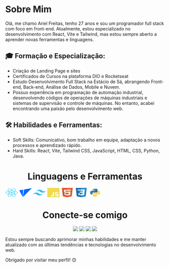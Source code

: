<h1>Sobre Mim</h1>

<p>Olá, me chamo Ariel Freitas, tenho 27 anos e sou um programador full stack com foco em front-end. Atualmente, estou especializado no desenvolvimento com React, Vite e Tailwind, mas estou sempre aberto a aprender novas ferramentas e linguagens.<p>

<h2>🎓 Formação e Especialização:</h2>
<ul>
  <li>Criação de Landing Page e sites</li>
  <li>Certificados de Cursos na plataforma DIO e Rocketseat</li>
  <li>Estudo Desenvolvimento Full Stack na Estácio de Sá, abrangendo Front-end, Back-end, Análise de Dados, Mobile e Nuvem.</li>
  <li>Possuo experiência em programação de automação industrial, desenvolvendo códigos de operações de máquinas industriais e sistemas de supervisão e controle de máquinas. No entanto, acabei encontrando uma paixão pelo desenvolvimento web.</li>
</ul>
<h2>🛠️ Habilidades e Ferramentas:</h2>
<ul>
 <li>Soft Skills: Comunicativo, bom trabalho em equipe, adaptação a novos processos e aprendizado rápido.</li>
 <li>Hard Skills: React, Vite, Tailwind CSS, JavaScript, HTML, CSS, Python, Java.</li>
</ul> 
                                                          <h1 align="center">Linguagens e Ferramentas</h1>
<div align="center">
  <div style="display: inline_block; text-align: justify;">
    <img align="center" alt="Ari-React" height="30" width="40" src="https://raw.githubusercontent.com/devicons/devicon/master/icons/react/react-original.svg">
    <img align="center" alt="Ari-Vite" height="30" width="40" src="https://raw.githubusercontent.com/devicons/devicon/master/icons/vite/vite-original.svg">
    <img align="center" alt="Ari-Tailwind" height="30" width="40" src="https://github.com/devicons/devicon/blob/master/icons/tailwindcss/tailwindcss-original.svg">
    <img align="center" alt="Ari-Js" height="30" width="40" src="https://raw.githubusercontent.com/devicons/devicon/master/icons/javascript/javascript-plain.svg">
    <img align="center" alt="Ari-HTML" height="30" width="40" src="https://raw.githubusercontent.com/devicons/devicon/master/icons/html5/html5-original.svg">
    <img align="center" alt="Ari-CSS" height="30" width="40" src="https://raw.githubusercontent.com/devicons/devicon/master/icons/css3/css3-original.svg">
    <img align="center" alt="Ari-Python" height="30" width="40" src="https://raw.githubusercontent.com/devicons/devicon/master/icons/python/python-original.svg">
  </div>
</div>
                                                            <h1 align="center">Conecte-se comigo</h1>
<div align="center">
  <a href="https://www.instagram.com/ariel_freeitas/" target="_blank"><img src="https://img.shields.io/badge/-Instagram-%23E4405F?style=for-the-badge&logo=instagram&logoColor=white" target="_blank"></a>
  <a href="https://discord.com/users/ArielFSantos#5000" target="_blank"><img src="https://img.shields.io/badge/Discord-7289DA?style=for-the-badge&logo=discord&logoColor=white" target="_blank"></a>
  <a href="mailto:arielrari@gmail.com"><img src="https://img.shields.io/badge/-Gmail-%23333?style=for-the-badge&logo=gmail&logoColor=white" target="_blank"></a>
  <a href="https://www.linkedin.com/in/ariel-f-santos-dev/" target="_blank"><img src="https://img.shields.io/badge/-LinkedIn-%230077B5?style=for-the-badge&logo=linkedin&logoColor=white" target="_blank"></a>
</div>

Estou sempre buscando aprimorar minhas habilidades e me manter atualizado com as últimas tendências e tecnologias no desenvolvimento web.

Obrigado por visitar meu perfil! 😊



